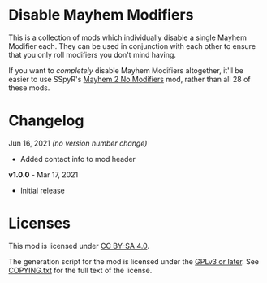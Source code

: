 Disable Mayhem Modifiers
========================

This is a collection of mods which individually disable a single Mayhem
Modifier each.  They can be used in conjunction with each other to ensure
that you only roll modifiers you don't mind having.

If you want to *completely* disable Mayhem Modifiers altogether, it'll
be easier to use SSpyR's [Mayhem 2 No Modifiers](https://github.com/BLCM/bl3mods/wiki/Mayhem%202%20No%20Modifiers)
mod, rather than all 28 of these mods.

Changelog
=========

Jun 16, 2021 *(no version number change)*
 * Added contact info to mod header

**v1.0.0** - Mar 17, 2021
 * Initial release
 
Licenses
========

This mod is licensed under [CC BY-SA 4.0](https://creativecommons.org/licenses/by-sa/4.0/).

The generation script for the mod is licensed under the
[GPLv3 or later](https://www.gnu.org/licenses/quick-guide-gplv3.html).
See [COPYING.txt](../../COPYING.txt) for the full text of the license.

